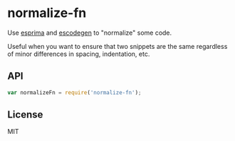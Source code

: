 # normalize-fn

Use [esprima][] and [escodegen][] to "normalize" some code.

Useful when you want to ensure that two snippets are the same regardless
of minor differences in spacing, indentation, etc.


## API
```javascript
var normalizeFn = require('normalize-fn');
```


## License
MIT

[esprima]: http://esprima.org/
[escodegen]: https://github.com/Constellation/escodegen
